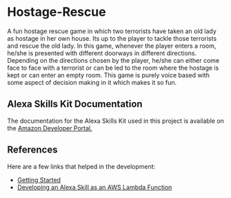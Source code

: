 # Hostage-Rescue
A fun hostage rescue game in which two terrorists have taken an old lady as hostage in her own house. Its up to the player to tackle those terrorists and rescue the old lady.
In this game, whenever the player enters a room, he/she is presented with different doorways in different directions. Depending on the directions chosen by the player, he/she can either come face to face with a terrorist or can be led to the room where the hostage is kept or can enter an empty room.
This game is purely voice based with some aspect of decision making in it which makes it so fun.

## Alexa Skills Kit Documentation
The documentation for the Alexa Skills Kit used in this project is available on the [Amazon Developer Portal.](https://developer.amazon.com/alexa-skills-kit)

## References
Here are a few links that helped in the development:
* [Getting Started](https://developer.amazon.com/docs/ask-overviews/build-skills-with-the-alexa-skills-kit.html)
* [Developing an Alexa Skill as an AWS Lambda Function](https://developer.amazon.com/docs/custom-skills/host-a-custom-skill-as-an-aws-lambda-function.html)
